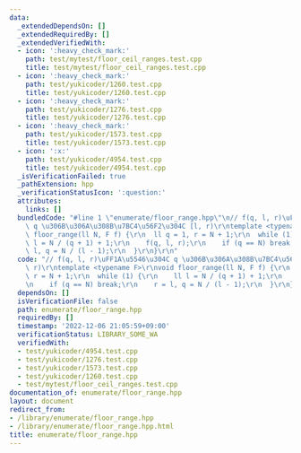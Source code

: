 ```yaml
---
data:
  _extendedDependsOn: []
  _extendedRequiredBy: []
  _extendedVerifiedWith:
  - icon: ':heavy_check_mark:'
    path: test/mytest/floor_ceil_ranges.test.cpp
    title: test/mytest/floor_ceil_ranges.test.cpp
  - icon: ':heavy_check_mark:'
    path: test/yukicoder/1260.test.cpp
    title: test/yukicoder/1260.test.cpp
  - icon: ':heavy_check_mark:'
    path: test/yukicoder/1276.test.cpp
    title: test/yukicoder/1276.test.cpp
  - icon: ':heavy_check_mark:'
    path: test/yukicoder/1573.test.cpp
    title: test/yukicoder/1573.test.cpp
  - icon: ':x:'
    path: test/yukicoder/4954.test.cpp
    title: test/yukicoder/4954.test.cpp
  _isVerificationFailed: true
  _pathExtension: hpp
  _verificationStatusIcon: ':question:'
  attributes:
    links: []
  bundledCode: "#line 1 \"enumerate/floor_range.hpp\"\n// f(q, l, r)\uFF1A\u5546\u304C\
    \ q \u306B\u306A\u308B\u7BC4\u56F2\u304C [l, r)\r\ntemplate <typename F>\r\nvoid\
    \ floor_range(ll N, F f) {\r\n  ll q = 1, r = N + 1;\r\n  while (1) {\r\n    ll\
    \ l = N / (q + 1) + 1;\r\n    f(q, l, r);\r\n    if (q == N) break;\r\n    r =\
    \ l, q = N / (l - 1);\r\n  }\r\n}\r\n"
  code: "// f(q, l, r)\uFF1A\u5546\u304C q \u306B\u306A\u308B\u7BC4\u56F2\u304C [l,\
    \ r)\r\ntemplate <typename F>\r\nvoid floor_range(ll N, F f) {\r\n  ll q = 1,\
    \ r = N + 1;\r\n  while (1) {\r\n    ll l = N / (q + 1) + 1;\r\n    f(q, l, r);\r\
    \n    if (q == N) break;\r\n    r = l, q = N / (l - 1);\r\n  }\r\n}\r\n"
  dependsOn: []
  isVerificationFile: false
  path: enumerate/floor_range.hpp
  requiredBy: []
  timestamp: '2022-12-06 21:05:59+09:00'
  verificationStatus: LIBRARY_SOME_WA
  verifiedWith:
  - test/yukicoder/4954.test.cpp
  - test/yukicoder/1276.test.cpp
  - test/yukicoder/1573.test.cpp
  - test/yukicoder/1260.test.cpp
  - test/mytest/floor_ceil_ranges.test.cpp
documentation_of: enumerate/floor_range.hpp
layout: document
redirect_from:
- /library/enumerate/floor_range.hpp
- /library/enumerate/floor_range.hpp.html
title: enumerate/floor_range.hpp
---
```

